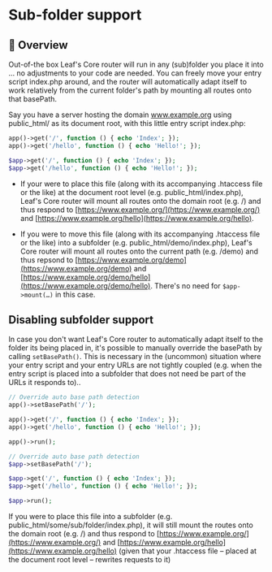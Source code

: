 # Sub-folder support
<!-- markdownlint-disable no-inline-html -->

## 📖 Overview

Out-of-the box Leaf's Core router will run in any (sub)folder you place it into … no adjustments to your code are needed. You can freely move your entry script index.php around, and the router will automatically adapt itself to work relatively from the current folder's path by mounting all routes onto that basePath.

Say you have a server hosting the domain www.example.org using public_html/ as its document root, with this little entry script index.php:

<div class="functional-mode">

```php
app()->get('/', function () { echo 'Index'; });
app()->get('/hello', function () { echo 'Hello!'; });
```

</div>
<div class="class-mode">

```php
$app->get('/', function () { echo 'Index'; });
$app->get('/hello', function () { echo 'Hello!'; });
```

</div>

- If your were to place this file (along with its accompanying .htaccess file or the like) at the document root level (e.g. public_html/index.php), Leaf's Core router will mount all routes onto the domain root (e.g. /) and thus respond to [https://www.example.org/](https://www.example.org/) and [https://www.example.org/hello](https://www.example.org/hello).

- If you were to move this file (along with its accompanying .htaccess file or the like) into a subfolder (e.g. public_html/demo/index.php), Leaf's Core router will mount all routes onto the current path (e.g. /demo) and thus repsond to [https://www.example.org/demo](https://www.example.org/demo) and [https://www.example.org/demo/hello](https://www.example.org/demo/hello). There's no need for `$app->mount(…)` in this case.

## Disabling subfolder support

In case you don't want Leaf's Core router to automatically adapt itself to the folder its being placed in, it's possible to manually override the basePath by calling `setBasePath()`. This is necessary in the (uncommon) situation where your entry script and your entry URLs are not tightly coupled (e.g. when the entry script is placed into a subfolder that does not need be part of the URLs it responds to)..

<div class="functional-mode">

```php
// Override auto base path detection
app()->setBasePath('/');

app()->get('/', function () { echo 'Index'; });
app()->get('/hello', function () { echo 'Hello!'; });

app()->run();
```

</div>
<div class="class-mode">

```php
// Override auto base path detection
$app->setBasePath('/');

$app->get('/', function () { echo 'Index'; });
$app->get('/hello', function () { echo 'Hello!'; });

$app->run();
```

</div>

If you were to place this file into a subfolder (e.g. public_html/some/sub/folder/index.php), it will still mount the routes onto the domain root (e.g. /) and thus respond to [https://www.example.org/](https://www.example.org/) and [https://www.example.org/hello](https://www.example.org/hello) (given that your .htaccess file – placed at the document root level – rewrites requests to it)
